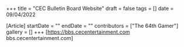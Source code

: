 +++
title = "CEC Bulletin Board Website"
draft = false
tags = []
date = 09/04/2022

[Article]
startDate = ""
endDate = ""
contributors = ["The 64th Gamer"]
gallery = []
+++
[https://bbs.cecentertainment.com bbs.cecentertainment.com]